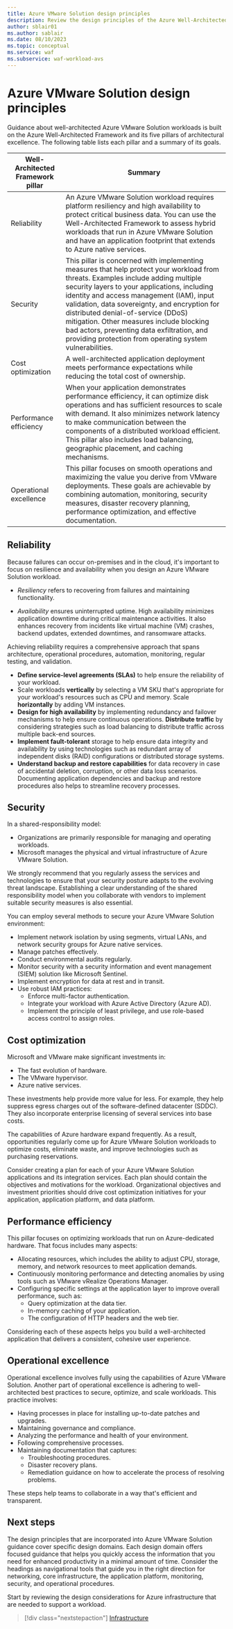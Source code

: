 ```yaml
---
title: Azure VMware Solution design principles
description: Review the design principles of the Azure Well-Architected Framework. See how to apply these principles to Azure VMware Solution workloads.
author: sblair01
ms.author: sablair
ms.date: 08/10/2023
ms.topic: conceptual
ms.service: waf
ms.subservice: waf-workload-avs
---
```


# Azure VMware Solution design principles

Guidance about well-architected Azure VMware Solution workloads is built on the Azure Well-Architected Framework and its five pillars of architectural excellence. The following table lists each pillar and a summary of its goals.

| Well-Architected Framework pillar | Summary |
| --- | --- |
| Reliability | An Azure VMware Solution workload requires platform resiliency and high availability to protect critical business data. You can use the Well-Architected Framework to assess hybrid workloads that run in Azure VMware Solution and have an application footprint that extends to Azure native services. |
| Security | This pillar is concerned with implementing measures that help protect your workload from threats. Examples include adding multiple security layers to your applications, including identity and access management (IAM), input validation, data sovereignty, and encryption for distributed denial-of-service (DDoS) mitigation. Other measures include blocking bad actors, preventing data exfiltration, and providing protection from operating system vulnerabilities. |
| Cost optimization | A well-architected application deployment meets performance expectations while reducing the total cost of ownership. |
| Performance efficiency | When your application demonstrates performance efficiency, it can optimize disk operations and has sufficient resources to scale with demand. It also minimizes network latency to make communication between the components of a distributed workload efficient. This pillar also includes load balancing, geographic placement, and caching mechanisms. |
| Operational excellence | This pillar focuses on smooth operations and maximizing the value you derive from VMware deployments. These goals are achievable by combining automation, monitoring, security measures, disaster recovery planning, performance optimization, and effective documentation. |

## Reliability

Because failures can occur on-premises and in the cloud, it's important to focus on resilience and availability when you design an Azure VMware Solution workload.

- _Resiliency_ refers to recovering from failures and maintaining functionality.
  
- _Availability_ ensures uninterrupted uptime. High availability minimizes application downtime during critical maintenance activities. It also enhances recovery from incidents like virtual machine (VM) crashes, backend updates, extended downtimes, and ransomware attacks.

Achieving reliability requires a comprehensive approach that spans architecture, operational procedures, automation, monitoring, regular testing, and validation.

- **Define service-level agreements (SLAs)** to help ensure the reliability of your workload.
- Scale workloads **vertically** by selecting a VM SKU that's appropriate for your workload's resources such as CPU and memory. Scale **horizontally** by adding VM instances.
- **Design for high availability** by implementing redundancy and failover mechanisms to help ensure continuous operations. **Distribute traffic** by considering strategies such as load balancing to distribute traffic across multiple back-end sources.
- **Implement fault-tolerant** storage to help ensure data integrity and availability by using technologies such as redundant array of independent disks (RAID) configurations or distributed storage systems.
- **Understand backup and restore capabilities** for data recovery in case of accidental deletion, corruption, or other data loss scenarios. Documenting application dependencies and backup and restore procedures also helps to streamline recovery processes.

## Security

In a shared-responsibility model:

- Organizations are primarily responsible for managing and operating workloads.
- Microsoft manages the physical and virtual infrastructure of Azure VMware Solution.

We strongly recommend that you regularly assess the services and technologies to ensure that your security posture adapts to the evolving threat landscape. Establishing a clear understanding of the shared responsibility model when you collaborate with vendors to implement suitable security measures is also essential.

You can employ several methods to secure your Azure VMware Solution environment:

- Implement network isolation by using segments, virtual LANs, and network security groups for Azure native services.
- Manage patches effectively.
- Conduct environmental audits regularly.
- Monitor security with a security information and event management (SIEM) solution like Microsoft Sentinel.
- Implement encryption for data at rest and in transit.
- Use robust IAM practices:
  - Enforce multi-factor authentication.
  - Integrate your workload with Azure Active Directory (Azure AD).
  - Implement the principle of least privilege, and use role-based access control to assign roles.

## Cost optimization

Microsoft and VMware make significant investments in:

- The fast evolution of hardware.
- The VMware hypervisor.
- Azure native services.

These investments help provide more value for less. For example, they help suppress egress charges out of the software-defined datacenter (SDDC). They also incorporate enterprise licensing of several services into base costs.

The capabilities of Azure hardware expand frequently. As a result, opportunities regularly come up for Azure VMware Solution workloads to optimize costs, eliminate waste, and improve technologies such as purchasing reservations.

Consider creating a plan for each of your Azure VMware Solution applications and its integration services. Each plan should contain the objectives and motivations for the workload. Organizational objectives and investment priorities should drive cost optimization initiatives for your application, application platform, and data platform.

## Performance efficiency

This pillar focuses on optimizing workloads that run on Azure-dedicated hardware. That focus includes many aspects:

- Allocating resources, which includes the ability to adjust CPU, storage, memory, and network resources to meet application demands.
- Continuously monitoring performance and detecting anomalies by using tools such as VMware vRealize Operations Manager.
- Configuring specific settings at the application layer to improve overall performance, such as:
  - Query optimization at the data tier.
  - In-memory caching of your application.
  - The configuration of HTTP headers and the web tier.

Considering each of these aspects helps you build a well-architected application that delivers a consistent, cohesive user experience.

## Operational excellence

Operational excellence involves fully using the capabilities of Azure VMware Solution. Another part of operational excellence is adhering to well-architected best practices to secure, optimize, and scale workloads. This practice involves:

- Having processes in place for installing up-to-date patches and upgrades.
- Maintaining governance and compliance.
- Analyzing the performance and health of your environment.
- Following comprehensive processes.
- Maintaining documentation that captures:
  - Troubleshooting procedures.
  - Disaster recovery plans.
  - Remediation guidance on how to accelerate the process of resolving problems.

These steps help teams to collaborate in a way that's efficient and transparent.

## Next steps

The design principles that are incorporated into Azure VMware Solution guidance cover specific design domains. Each design domain offers focused guidance that helps you quickly access the information that you need for enhanced productivity in a minimal amount of time. Consider the headings as navigational tools that guide you in the right direction for networking, core infrastructure, the application platform, monitoring, security, and operational procedures.

Start by reviewing the design considerations for Azure infrastructure that are needed to support a workload.

> [!div class="nextstepaction"]
> [Infrastructure](vmware-infrastructure.md)
